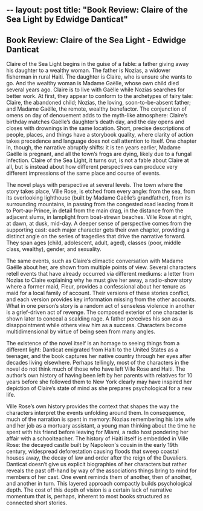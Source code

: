 --
layout: post
title: "Book Review: Claire of the Sea Light by Edwidge Danticat"
--

## Book Review: Claire of the Sea Light - Edwidge Danticat

Claire of the Sea Light begins in the guise of a fable: a father giving away his daughter to a wealthy woman. The father is Nozias, a widower fisherman in rural Haiti. The daughter is Claire, who is unsure she wants to go. And the wealthy woman is Madame Gaëlle, whose own child died several years ago. Claire is to live with Gaëlle while Nozias searches for better work. At first, they appear to conform to the archetypes of fairy tale: Claire, the abandoned child; Nozias, the loving, soon-to-be-absent father; and Madame Gaëlle, the remote, wealthy benefactor. The conjunction of omens on day of denouement adds to the myth-like atmosphere: Claire’s birthday matches Gaëlle’s daughter’s death day, and the day opens and closes with drownings in the same location. Short, precise descriptions of people, places, and things have a storybook quality, where clarity of action takes precedence and language does not call attention to itself. One chapter in, though, the narrative abruptly shifts: it is ten years earlier, Madame Gaëlle is pregnant, and all the town’s frogs are dying, likely due to a fungal infection. Claire of the Sea Light, it turns out, is not a fable about Claire at all, but is instead about how different perspectives can produce very different impressions of the same place and course of events. 

The novel plays with perspective at several levels. The town where the story takes place, Ville Rose, is etched from every angle: from the sea, from its overlooking lighthouse (built by Madame Gaëlle’s grandfather), from its surrounding mountains, in passing from the congested road leading from it to Port-au-Prince, in detail from the main drag, in the distance from the adjacent slums, in lamplight from boat-strewn beaches. Ville Rose at night, at dawn, at dusk, mid-day. A deeper sense of perspective comes from the supporting cast: each major character gets their own chapter, providing a distinct angle on the series of tragedies that drive the narrative forward. They span ages (child, adolescent, adult, aged), classes (poor, middle class, wealthy), gender, and sexuality. 

The same events, such as Claire’s climactic conversation with Madame Gaëlle about her, are shown from multiple points of view. Several characters retell events that have already occurred via different mediums: a letter from Nozias to Claire explaining why he must give her away, a radio-show story where a former maid, Fleur, provides a confessional about her tenure as maid for a local family of account. Their versions of these stories conflict, and each version provides key information missing from the other accounts. What in one person’s story is a random act of senseless violence in another is a grief-driven act of revenge. The composed exterior of one character is shown later to conceal a scalding rage. A father perceives his son as a disappointment while others view him as a success. Characters become multidimensional by virtue of being seen from many angles. 

The existence of the novel itself is an homage to seeing things from a different light: Danticat emigrated from Haiti to the United States as a teenager, and the book captures her native country through her eyes after decades living elsewhere. Perhaps tellingly, most of the characters in the novel do not think much of those who have left Ville Rose and Haiti. The author’s own history of having been left by her parents with relatives for 10 years before she followed them to New York clearly may have inspired her depiction of Claire’s state of mind as she prepares psychological for a new life. 

Ville Rose’s own history provides the context that shapes the way the characters interpret the events unfolding around them. In consequence, much of the narration is spent in memory: Nozias remembering his late wife and her job as a mortuary assistant, a young man thinking about the time he spent with his friend before leaving for Miami, a radio host pondering her affair with a schoolteacher. The history of Haiti itself is embedded in Ville Rose: the decayed castle built by Napoleon's cousin in the early 19th century, widespread deforestation causing floods that sweep coastal houses away, the decay of law and order after the reign of the Duvaliers. Danticat doesn’t give us explicit biographies of her characters but rather reveals the past off-hand by way of the associations things bring to mind for members of her cast. One event reminds them of another, then of another, and another in turn. This layered approach compactly builds psychological depth. The cost of this depth of vision is a certain lack of narrative momentum that is, perhaps, inherent to most books structured as connected short stories. 
